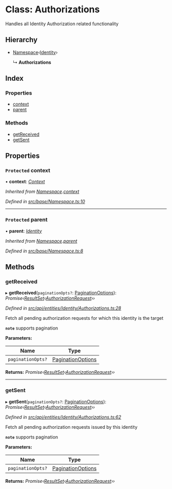 # Class: Authorizations

Handles all Identity Authorization related functionality

## Hierarchy

* [Namespace](_src_base_namespace_.namespace.md)‹[Identity](_src_api_entities_identity_index_.identity.md)›

  ↳ **Authorizations**

## Index

### Properties

* [context](_src_api_entities_identity_authorizations_.authorizations.md#protected-context)
* [parent](_src_api_entities_identity_authorizations_.authorizations.md#protected-parent)

### Methods

* [getReceived](_src_api_entities_identity_authorizations_.authorizations.md#getreceived)
* [getSent](_src_api_entities_identity_authorizations_.authorizations.md#getsent)

## Properties

### `Protected` context

• **context**: *[Context](_src_context_index_.context.md)*

*Inherited from [Namespace](_src_base_namespace_.namespace.md).[context](_src_base_namespace_.namespace.md#protected-context)*

*Defined in [src/base/Namespace.ts:10](https://github.com/PolymathNetwork/polymesh-sdk/blob/6f0a424/src/base/Namespace.ts#L10)*

___

### `Protected` parent

• **parent**: *[Identity](_src_api_entities_identity_index_.identity.md)*

*Inherited from [Namespace](_src_base_namespace_.namespace.md).[parent](_src_base_namespace_.namespace.md#protected-parent)*

*Defined in [src/base/Namespace.ts:8](https://github.com/PolymathNetwork/polymesh-sdk/blob/6f0a424/src/base/Namespace.ts#L8)*

## Methods

###  getReceived

▸ **getReceived**(`paginationOpts?`: [PaginationOptions](../interfaces/_src_types_index_.paginationoptions.md)): *Promise‹[ResultSet](../interfaces/_src_types_index_.resultset.md)‹[AuthorizationRequest](_src_api_entities_authorizationrequest_.authorizationrequest.md)››*

*Defined in [src/api/entities/Identity/Authorizations.ts:28](https://github.com/PolymathNetwork/polymesh-sdk/blob/6f0a424/src/api/entities/Identity/Authorizations.ts#L28)*

Fetch all pending authorization requests for which this identity is the target

**`note`** supports pagination

**Parameters:**

Name | Type |
------ | ------ |
`paginationOpts?` | [PaginationOptions](../interfaces/_src_types_index_.paginationoptions.md) |

**Returns:** *Promise‹[ResultSet](../interfaces/_src_types_index_.resultset.md)‹[AuthorizationRequest](_src_api_entities_authorizationrequest_.authorizationrequest.md)››*

___

###  getSent

▸ **getSent**(`paginationOpts?`: [PaginationOptions](../interfaces/_src_types_index_.paginationoptions.md)): *Promise‹[ResultSet](../interfaces/_src_types_index_.resultset.md)‹[AuthorizationRequest](_src_api_entities_authorizationrequest_.authorizationrequest.md)››*

*Defined in [src/api/entities/Identity/Authorizations.ts:62](https://github.com/PolymathNetwork/polymesh-sdk/blob/6f0a424/src/api/entities/Identity/Authorizations.ts#L62)*

Fetch all pending authorization requests issued by this identity

**`note`** supports pagination

**Parameters:**

Name | Type |
------ | ------ |
`paginationOpts?` | [PaginationOptions](../interfaces/_src_types_index_.paginationoptions.md) |

**Returns:** *Promise‹[ResultSet](../interfaces/_src_types_index_.resultset.md)‹[AuthorizationRequest](_src_api_entities_authorizationrequest_.authorizationrequest.md)››*
